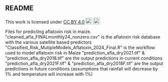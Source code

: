 ## README

<p xmlns:cc="http://creativecommons.org/ns#" >This work is licensed under <a href="https://creativecommons.org/licenses/by/4.0/?ref=chooser-v1" target="_blank" rel="license noopener noreferrer" style="display:inline-block;">CC BY 4.0<img style="height:22px!important;margin-left:3px;vertical-align:text-bottom;" src="https://mirrors.creativecommons.org/presskit/icons/cc.svg?ref=chooser-v1" alt=""><img style="height:22px!important;margin-left:3px;vertical-align:text-bottom;" src="https://mirrors.creativecommons.org/presskit/icons/by.svg?ref=chooser-v1" alt=""></a></p>

Files for predicting aflatoxin risk in maize.
"cleaned_afla_FINALmonthly24_nonzero.csv" is the aflatoxin risk database with the various satellite based predictors
"Classified_Risk_MutipleModels_Aflatoxin_2024_Final.R" is the workflow used to model aflatoxin risk in Maize
"prediction_afla_dry2021.tif" & "prediction_afla_dry2018.tif" are the output predictions in current conditions
"prediction_afla_dry2021F.tif" & "prediction_afla_dry2018F.tif" are the output predictions in future conditions (assumptions that rainfall will decrease by 1% and temperature will increase with 1%)